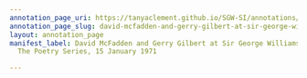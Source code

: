 ```yaml
---
annotation_page_uri: https://tanyaclement.github.io/SGW-SI/annotations/david-mcfadden-and-gerry-gilbert-at-sir-george-williams-university-the-poetry-series-15-january-1971-canvas-1-unknown.json
annotation_page_slug: david-mcfadden-and-gerry-gilbert-at-sir-george-williams-university-the-poetry-series-15-january-1971-canvas-1-unknown
layout: annotation_page
manifest_label: David McFadden and Gerry Gilbert at Sir George Williams University,
  The Poetry Series, 15 January 1971

---
```

